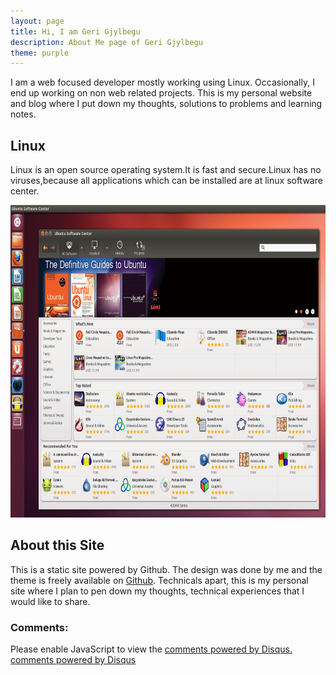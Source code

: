 ```yaml
---
layout: page
title: Hi, I am Geri Gjylbegu
description: About Me page of Geri Gjylbegu
theme: purple
---
```


I am a web focused developer mostly working using Linux. Occasionally, I end up working on non web related projects.
This is my personal website and blog where I put down my thoughts, solutions to problems and learning notes.

## Linux

Linux is an open source operating system.It is fast and secure.Linux has no viruses,because all applications which can be installed are at linux software center.

<img src="https://raw.githubusercontent.com/gerigjylbegu/Blog/gh-pages/assets/images/About%20Me/ubuntu-software-center-ubuntu12.04.png" width="650" height="500">

## About this Site

This is a static site powered by Github. The design was done by me and the theme is freely available on [Github](https://github.com/olakara/JekyllMetro). 
Technicals apart, this is my personal site where I plan to pen down my thoughts, technical experiences that I would like to share.

### Comments:

<div id="disqus_thread"></div>
<script type="text/javascript">
  /* * * CONFIGURATION VARIABLES: EDIT BEFORE PASTING INTO YOUR WEBPAGE * * */
  var disqus_shortname = '{{site.disqushandler}}';

  /* * * DON'T EDIT BELOW THIS LINE * * */
  (function() {
      var dsq = document.createElement('script'); dsq.type = 'text/javascript'; dsq.async = true;
      dsq.src = '//' + disqus_shortname + '.disqus.com/embed.js';
      (document.getElementsByTagName('head')[0] || document.getElementsByTagName('body')[0]).appendChild(dsq);
  })();
</script>
<noscript>Please enable JavaScript to view the <a href="http://disqus.com/?ref_noscript">comments powered by Disqus.</a></noscript>
<a href="http://disqus.com" class="dsq-brlink">comments powered by <span class="logo-disqus">Disqus</span></a>
